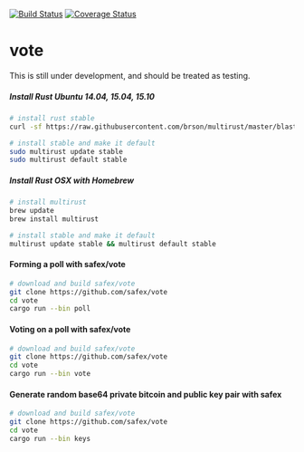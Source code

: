 [![Build Status](https://travis-ci.org/safex/vote.png?branch=master)](https://travis-ci.org/safex/vote)
[![Coverage Status](https://coveralls.io/repos/ddabek/vote/badge.svg)](https://coveralls.io/r/ddabek/vote)
# vote
This is still under development, and should be treated as testing.

##### Install Rust Ubuntu 14.04, 15.04, 15.10

```bash
# install rust stable
curl -sf https://raw.githubusercontent.com/brson/multirust/master/blastoff.sh | sh

# install stable and make it default
sudo multirust update stable
sudo multirust default stable
```
##### Install Rust OSX with Homebrew

```bash
# install multirust
brew update
brew install multirust

# install stable and make it default
multirust update stable && multirust default stable
```


#### Forming a poll with safex/vote

```bash
# download and build safex/vote
git clone https://github.com/safex/vote
cd vote
cargo run --bin poll
```

#### Voting on a poll with safex/vote

```bash
# download and build safex/vote
git clone https://github.com/safex/vote
cd vote
cargo run --bin vote
```


#### Generate random base64 private bitcoin and public key pair with safex

```bash
# download and build safex/vote
git clone https://github.com/safex/vote
cd vote
cargo run --bin keys
```
